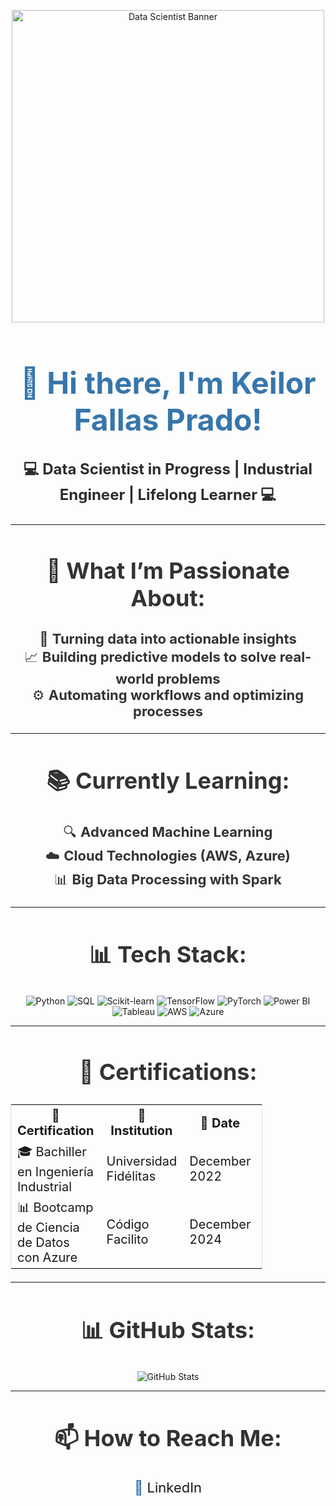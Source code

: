 <p align="center">
  <img src="https://i.imgur.com/zN6xIbz.png" width="500px" alt="Data Scientist Banner"/>
</p>

<h1 align="center" style="font-size: 48px; font-weight: bold; color: #3776AB;">
  👋 Hi there, I'm <strong>Keilor Fallas Prado</strong>!
</h1>

<p align="center" style="font-size: 24px; font-weight: bold; color: #2D2D2D;">
  💻 <strong>Data Scientist in Progress | Industrial Engineer | Lifelong Learner</strong> 💻
</p>

---

<h2 align="center" style="font-size: 36px; font-weight: bold; color: #333333;">
  🚀 What I’m Passionate About:
</h2>

<p align="center" style="font-size: 22px; color: #333333;">
  🎯 <strong>Turning data into actionable insights</strong><br>
  📈 <strong>Building predictive models to solve real-world problems</strong><br>
  ⚙️ <strong>Automating workflows and optimizing processes</strong>
</p>

---

<h2 align="center" style="font-size: 36px; font-weight: bold; color: #333333;">
  📚 Currently Learning:
</h2>

<p align="center" style="font-size: 22px; color: #333333;">
  🔍 <strong>Advanced Machine Learning</strong><br>
  ☁️ <strong>Cloud Technologies (AWS, Azure)</strong><br>
  📊 <strong>Big Data Processing with Spark</strong>
</p>

---

<h2 align="center" style="font-size: 36px; font-weight: bold; color: #333333;">
  📊 Tech Stack:
</h2>

<p align="center">
  <img src="https://img.shields.io/badge/Python-3776AB?style=for-the-badge&logo=python&logoColor=white" alt="Python">
  <img src="https://img.shields.io/badge/SQL-4479A1?style=for-the-badge&logo=postgresql&logoColor=white" alt="SQL">
  <img src="https://img.shields.io/badge/Scikit--Learn-F7931E?style=for-the-badge&logo=scikit-learn&logoColor=white" alt="Scikit-learn">
  <img src="https://img.shields.io/badge/TensorFlow-FF6F00?style=for-the-badge&logo=tensorflow&logoColor=white" alt="TensorFlow">
  <img src="https://img.shields.io/badge/PyTorch-EE4C2C?style=for-the-badge&logo=pytorch&logoColor=white" alt="PyTorch">
  <img src="https://img.shields.io/badge/Power%20BI-F2C811?style=for-the-badge&logo=powerbi&logoColor=black" alt="Power BI">
  <img src="https://img.shields.io/badge/Tableau-E97627?style=for-the-badge&logo=tableau&logoColor=white" alt="Tableau">
  <img src="https://img.shields.io/badge/AWS-232F3E?style=for-the-badge&logo=amazon-aws&logoColor=white" alt="AWS">
  <img src="https://img.shields.io/badge/Azure-0078D4?style=for-the-badge&logo=microsoft-azure&logoColor=white" alt="Azure">
</p>

---

<h2 align="center" style="font-size: 36px; font-weight: bold; color: #333333;">
  📜 Certifications:
</h2>

<table align="center" style="width: 80%; border: 1px solid #ddd; font-size: 20px;">
  <tr>
    <th>📄 Certification</th>
    <th>🏫 Institution</th>
    <th>📆 Date</th>
    <th>🔗 Link</th>
  </tr>
  <tr>
    <td>🎓 Bachiller en Ingeniería Industrial</td>
    <td>Universidad Fidélitas</td>
    <td>December 2022</td>
    <td><a href="https://github.com/KeilorFP/Certificates/blob/main/TITULO%20UNIVERSIDAD.pdf">View Certificate</a></td>
  </tr>
  <tr>
    <td>📊 Bootcamp de Ciencia de Datos con Azure</td>
    <td>Código Facilito</td>
    <td>December 2024</td>
    <td><a href="https://github.com/KeilorFP/Certificates/blob/main/certificado.pdf">View Certificate</a></td>
  </tr>
</table>

---

<h2 align="center" style="font-size: 36px; font-weight: bold; color: #333333;">
  📊 GitHub Stats:
</h2>

<p align="center">
  <img src="https://github-readme-stats.vercel.app/api?username=KeilorFP&show_icons=true&theme=radical" alt="GitHub Stats">
</p>

---

<h2 align="center" style="font-size: 36px; font-weight: bold; color: #333333;">
  📫 How to Reach Me:
</h2>

<p align="center" style="font-size: 22px; color: #3776AB;">
  💼 <a href="https://www.linkedin.com/in/keilor-fallas-prado-55189b252" style="text-decoration: none;">LinkedIn</a><br>
</p>

